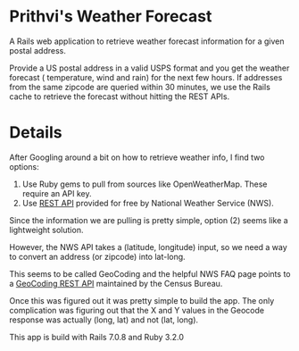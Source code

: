 # Prithvi's Weather Forecast

A Rails web application to retrieve weather forecast information for a given postal address.

Provide a US postal address in a valid USPS format and you get the weather forecast ( temperature, wind and rain) for the next few hours.
If addresses from the same zipcode are queried within 30 minutes, we use the Rails cache to retrieve the forecast without hitting the REST APIs.

# Details

After Googling around a bit on how to retrieve weather info, I find two options:

1. Use Ruby gems to pull from sources like OpenWeatherMap. These require an API key.
2. Use [REST API](https://weather-gov.github.io/api/general-faqs) provided for free by National Weather Service (NWS).

Since the information we are pulling is pretty simple, option (2) seems like a lightweight solution.

However, the NWS API takes a (latitude, longitude) input, so we need a way to convert an address (or zipcode) into lat-long.

This seems to be called GeoCoding and the helpful NWS FAQ page points to a [GeoCoding REST API](https://geocoding.geo.census.gov/geocoder/Geocoding_Services_API.html) maintained by the Census Bureau.

Once this was figured out it was pretty simple to build the app.
The only complication was figuring out that the X and Y values in the Geocode response was actually (long, lat) and not (lat, long).

This app is build with Rails 7.0.8 and Ruby 3.2.0
